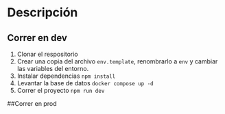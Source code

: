 # Descripción

## Correr en dev

1. Clonar el respositorio
2. Crear una copia del archivo ```env.template```, renombrarlo a ```env``` y cambiar las variables del entorno.
2. Instalar dependencias ```npm install```
3. Levantar la base de datos ```docker compose up -d```
4. Correr el proyecto ```npm run dev```

##Correr en prod